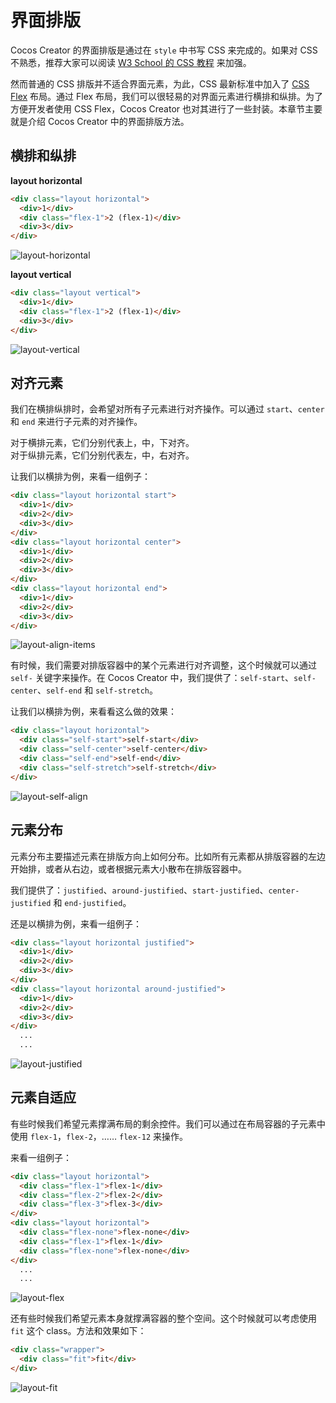 # 界面排版

Cocos Creator 的界面排版是通过在 `style` 中书写 CSS 来完成的。如果对 CSS 不熟悉，推荐大家可以阅读 [W3 School 的 CSS 教程](http://www.w3school.com.cn/css/) 来加强。

然而普通的 CSS 排版并不适合界面元素，为此，CSS 最新标准中加入了 [CSS Flex](https://css-tricks.com/snippets/css/a-guide-to-flexbox/) 布局。通过 Flex 布局，我们可以很轻易的对界面元素进行横排和纵排。为了方便开发者使用 CSS Flex，Cocos Creator
也对其进行了一些封装。本章节主要就是介绍 Cocos Creator 中的界面排版方法。

## 横排和纵排

**layout horizontal**

```html
<div class="layout horizontal">
  <div>1</div>
  <div class="flex-1">2 (flex-1)</div>
  <div>3</div>
</div>
```

![layout-horizontal](./assets/layout-horizontal.png)

**layout vertical**

```html
<div class="layout vertical">
  <div>1</div>
  <div class="flex-1">2 (flex-1)</div>
  <div>3</div>
</div>
```

![layout-vertical](./assets/layout-vertical.png)

## 对齐元素

我们在横排纵排时，会希望对所有子元素进行对齐操作。可以通过 `start`、`center` 和 `end` 来进行子元素的对齐操作。

对于横排元素，它们分别代表上，中，下对齐。  
对于纵排元素，它们分别代表左，中，右对齐。

让我们以横排为例，来看一组例子：

```html
<div class="layout horizontal start">
  <div>1</div>
  <div>2</div>
  <div>3</div>
</div>
<div class="layout horizontal center">
  <div>1</div>
  <div>2</div>
  <div>3</div>
</div>
<div class="layout horizontal end">
  <div>1</div>
  <div>2</div>
  <div>3</div>
</div>
```

![layout-align-items](./assets/layout-align-items.png)

有时候，我们需要对排版容器中的某个元素进行对齐调整，这个时候就可以通过 `self-` 关键字来操作。在 Cocos Creator 中，我们提供了：`self-start`、`self-center`、`self-end` 和 `self-stretch`。

让我们以横排为例，来看看这么做的效果：

```html
<div class="layout horizontal">
  <div class="self-start">self-start</div>
  <div class="self-center">self-center</div>
  <div class="self-end">self-end</div>
  <div class="self-stretch">self-stretch</div>
</div>
```

![layout-self-align](./assets/layout-self-align.png)

## 元素分布

元素分布主要描述元素在排版方向上如何分布。比如所有元素都从排版容器的左边开始排，或者从右边，或者根据元素大小散布在排版容器中。

我们提供了：`justified`、`around-justified`、`start-justified`、`center-justified` 和 `end-justified`。

还是以横排为例，来看一组例子：

```html
<div class="layout horizontal justified">
  <div>1</div>
  <div>2</div>
  <div>3</div>
</div>
<div class="layout horizontal around-justified">
  <div>1</div>
  <div>2</div>
  <div>3</div>
</div>
  ...
  ...
```

![layout-justified](./assets/layout-justified.png)

## 元素自适应

有些时候我们希望元素撑满布局的剩余控件。我们可以通过在布局容器的子元素中使用 `flex-1`，`flex-2`，…… `flex-12` 来操作。

来看一组例子：

```html
<div class="layout horizontal">
  <div class="flex-1">flex-1</div>
  <div class="flex-2">flex-2</div>
  <div class="flex-3">flex-3</div>
</div>
<div class="layout horizontal">
  <div class="flex-none">flex-none</div>
  <div class="flex-1">flex-1</div>
  <div class="flex-none">flex-none</div>
</div>
  ...
  ...
```

![layout-flex](./assets/layout-flex.png)

还有些时候我们希望元素本身就撑满容器的整个空间。这个时候就可以考虑使用 `fit` 这个 class。方法和效果如下：

```html
<div class="wrapper">
  <div class="fit">fit</div>
</div>
```

![layout-fit](./assets/layout-fit.png)
